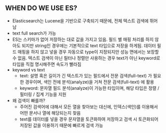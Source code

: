 
## WHEN DO WE USE ES?
- Elasticsearch는 Lucene을 기반으로 구축되기 때문에, 전체 텍스트 검색에 뛰어남
- text full search가 가능
- ES는 스키마가 없어 저장하는 대로 값을 가지고 있음. 필드 별 매핑 처리를 하지 않아도 되지만 string인 경우에는 기본적으로 text 타입으로 저장을 하게됨. 데이터 필드 매핑을 하지 않고 넣을 경우 자동으로 type이 지정되지만 성능 면에서는 보장할 수 없음. 텍스트 검색이 아닌 필터나 정렬만 사용하는 경우 text가 아닌 keyword로 타입을 직접 명시해주면 속도가 빨라짐
- keyword vs text
    - text: 설명 혹은 길이가 긴 텍스트가 있는 필드에서 전문 검색(full-text) 가 필요한 경우이며, 색인 전에 분석(analyze)을 거쳐 전문 검색(full-text) 에 활용
    - keyword: 문자열 필드 분석(analyze)이 가능한 타입이며, 해당 타입은 정렬 / 필터링 / 집계 기능을 지원
- 왜 검색이 빠를까?
    - 주어진 검색어에 대해서 모든 열을 찾아보는 대신에, 인덱스(색인)를 이용해서 어떤 문서나 열에 해당되는지 찾음
    - text를 데이터를 넣을 경우 문자열을 토큰화하여 저장하고 검색 시 토큰화되어 저장된 값을 이용하기 때문에 빠르게 검색 가능
